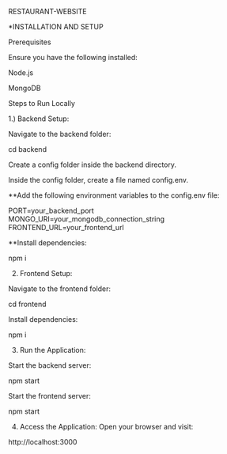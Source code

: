 RESTAURANT-WEBSITE


*INSTALLATION AND SETUP

Prerequisites

Ensure you have the following installed:

Node.js

MongoDB


Steps to Run Locally

1.) Backend Setup:

Navigate to the backend folder:

cd backend

Create a config folder inside the backend directory.

Inside the config folder, create a file named config.env.

**Add the following environment variables to the config.env file:

PORT=your_backend_port  
MONGO_URI=your_mongodb_connection_string  
FRONTEND_URL=your_frontend_url

**Install dependencies:

npm i

2. Frontend Setup:

Navigate to the frontend folder:

cd frontend

Install dependencies:

npm i


3. Run the Application:

Start the backend server:

npm start

Start the frontend server:

npm start



4. Access the Application:
Open your browser and visit:

http://localhost:3000
